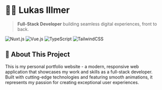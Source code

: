 # 👨‍💻 Lukas Illmer

> **Full-Stack Developer** building seamless digital experiences, front to back.

![Nuxt.js](https://img.shields.io/badge/Nuxt.js-00DC82?style=for-the-badge&logo=nuxt.js&logoColor=white)
![Vue.js](https://img.shields.io/badge/Vue.js-4FC08D?style=for-the-badge&logo=vue.js&logoColor=white)
![TypeScript](https://img.shields.io/badge/TypeScript-007ACC?style=for-the-badge&logo=typescript&logoColor=white)
![TailwindCSS](https://img.shields.io/badge/Tailwind_CSS-38B2AC?style=for-the-badge&logo=tailwind-css&logoColor=white)

## 🚀 About This Project

This is my personal portfolio website - a modern, responsive web application that showcases my work and skills as a full-stack developer. Built with cutting-edge technologies and featuring smooth animations, it represents my passion for creating exceptional user experiences.
